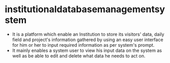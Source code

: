 # institutionaldatabasemanagementsystem

- It is a platform which enable an Institution to store its visitors' data, daily field and project's information gathered by using an easy user interface for him or her to input required information as per system's prompt.
- It mainly enables a system user to view his input data on the system as well as be able to edit and delete what data he needs to act on.
